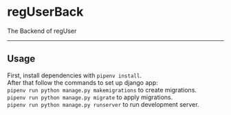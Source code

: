 # regUserBack

The Backend of regUser

---

## Usage

First, install dependencies with `pipenv install`.  
After that follow the commands to set up django app:  
`pipenv run python manage.py makemigrations` to create migrations.  
`pipenv run python manage.py migrate` to apply migrations.  
`pipenv run python manage.py runserver` to run development server.  
